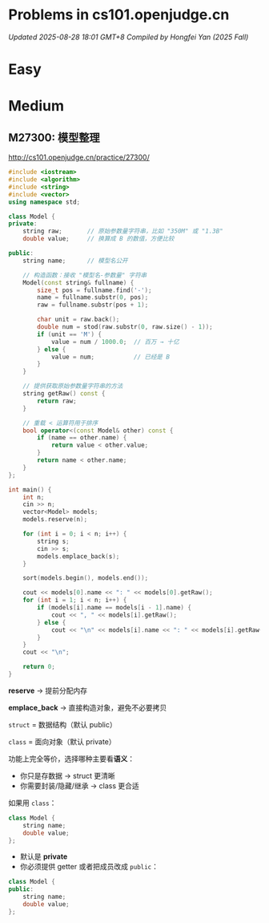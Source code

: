 #  Problems in cs101.openjudge.cn

*Updated 2025-08-28 18:01 GMT+8*
 *Compiled by Hongfei Yan (2025 Fall)*



# Easy



# Medium



## M27300: 模型整理

http://cs101.openjudge.cn/practice/27300/

```cpp
#include <iostream>
#include <algorithm>
#include <string>
#include <vector>
using namespace std;

class Model {
private:
    string raw;       // 原始参数量字符串，比如 "350M" 或 "1.3B"
    double value;     // 换算成 B 的数值，方便比较

public:
    string name;      // 模型名公开

    // 构造函数：接收 "模型名-参数量" 字符串
    Model(const string& fullname) {
        size_t pos = fullname.find('-');
        name = fullname.substr(0, pos);
        raw = fullname.substr(pos + 1);

        char unit = raw.back();
        double num = stod(raw.substr(0, raw.size() - 1));
        if (unit == 'M') {
            value = num / 1000.0;  // 百万 → 十亿
        } else {
            value = num;           // 已经是 B
        }
    }

    // 提供获取原始参数量字符串的方法
    string getRaw() const {
        return raw;
    }

    // 重载 < 运算符用于排序
    bool operator<(const Model& other) const {
        if (name == other.name) {
            return value < other.value;
        }
        return name < other.name;
    }
};

int main() {
    int n;
    cin >> n;
    vector<Model> models;
    models.reserve(n);

    for (int i = 0; i < n; i++) {
        string s;
        cin >> s;
        models.emplace_back(s);
    }

    sort(models.begin(), models.end());

    cout << models[0].name << ": " << models[0].getRaw();
    for (int i = 1; i < n; i++) {
        if (models[i].name == models[i - 1].name) {
            cout << ", " << models[i].getRaw();
        } else {
            cout << "\n" << models[i].name << ": " << models[i].getRaw();
        }
    }
    cout << "\n";

    return 0;
}
```



**reserve** → 提前分配内存

**emplace_back** → 直接构造对象，避免不必要拷贝

`struct` = 数据结构（默认 public）

`class` = 面向对象（默认 private）

功能上完全等价，选择哪种主要看**语义**：

- 你只是存数据 → struct 更清晰
- 你需要封装/隐藏/继承 → class 更合适

如果用 `class`：

```c++
class Model {
    string name;
    double value;
};
```

- 默认是 **private**
- 你必须提供 getter 或者把成员改成 `public`：

```c++
class Model {
public:
    string name;
    double value;
};
```



